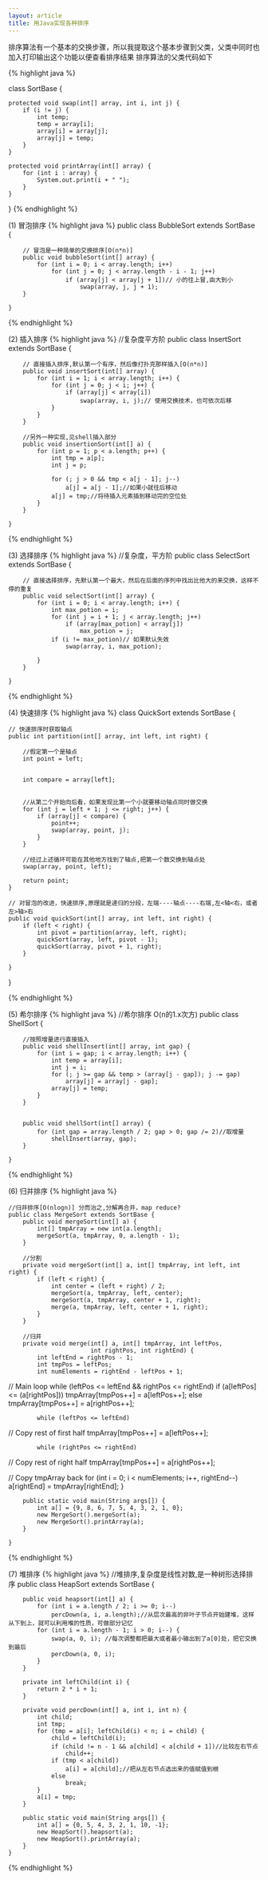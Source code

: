 ```yaml
---
layout: article
title: 用Java实现各种排序
---
```


排序算法有一个基本的交换步骤，所以我提取这个基本步骤到父类，父类中同时也加入打印输出这个功能以便查看排序结果
排序算法的父类代码如下

{% highlight java %}

class SortBase {

    protected void swap(int[] array, int i, int j) {
        if (i != j) {
            int temp;
            temp = array[i];
            array[i] = array[j];
            array[j] = temp;
        }
    }

    protected void printArray(int[] array) {
        for (int i : array) {
            System.out.print(i + " ");
        }
    }

}
{% endhighlight %}

 


(1) 冒泡排序
{% highlight java %}
    public class BubbleSort extends SortBase {

        // 冒泡是一种简单的交换排序[O(n*n)]
        public void bubbleSort(int[] array) {
            for (int i = 0; i < array.length; i++)
                for (int j = 0; j < array.length - i - 1; j++)
                    if (array[j] < array[j + 1])// 小的往上冒,由大到小
                        swap(array, j, j + 1);
        }

    }
{% endhighlight %}

(2) 插入排序
{% highlight java %}
    //复杂度平方阶
    public class InsertSort extends SortBase {

        // 直接插入排序,默认第一个有序，然后像打扑克那样插入[O(n*n)]
        public void insertSort(int[] array) {
            for (int i = 1; i < array.length; i++) {
                for (int j = 0; j < i; j++) {
                    if (array[j] < array[i])
                        swap(array, i, j);// 使用交换技术，也可依次后移
                }
            }
        }

        //另外一种实现,见shell插入部分
        public void insertionSort(int[] a) {
            for (int p = 1; p < a.length; p++) {
                int tmp = a[p];
                int j = p;

                for (; j > 0 && tmp < a[j - 1]; j--)
                    a[j] = a[j - 1];//如果小就往后移动
                a[j] = tmp;//将待插入元素插到移动完的空位处
            }
        }

    }
{% endhighlight %}

(3) 选择排序
{% highlight java %}
    //复杂度，平方阶
    public class SelectSort extends SortBase {

        // 直接选择排序，先默认第一个最大，然后在后面的序列中找出比他大的来交换，这样不停的重复
        public void selectSort(int[] array) {
            for (int i = 0; i < array.length; i++) {
                int max_potion = i;
                for (int j = i + 1; j < array.length; j++)
                    if (array[max_potion] < array[j])
                        max_potion = j;
                if (i != max_potion)// 如果默认失效
                    swap(array, i, max_potion);

            }
        }

    }
{% endhighlight %}

(4) 快速排序
{% highlight java %}
class QuickSort extends SortBase {

    // 快速排序时获取轴点
    public int partition(int[] array, int left, int right) {

        //假定第一个是轴点
        int point = left;


        int compare = array[left];


        //从第二个开始向后看，如果发现比第一个小就要移动轴点同时做交换
        for (int j = left + 1; j <= right; j++) {
            if (array[j] < compare) {
                point++;
                swap(array, point, j);
            }
        }

        //经过上述循环可能在其他地方找到了轴点,把第一个数交换到轴点处
        swap(array, point, left);

        return point;
    }

    // 对冒泡的改进，快速排序,原理就是递归的分段，左端----轴点----右端,左<轴<右，或者左>轴>右
    public void quickSort(int[] array, int left, int right) {
        if (left < right) {
            int pivot = partition(array, left, right);
            quickSort(array, left, pivot - 1);
            quickSort(array, pivot + 1, right);
        }

    }

}

{% endhighlight %}

(5) 希尔排序
{% highlight java %}
//希尔排序 O(n的1.x次方)
    public class ShellSort {

        //按照增量进行直接插入
        public void shellInsert(int[] array, int gap) {
            for (int i = gap; i < array.length; i++) {
                int temp = array[i];
                int j = i;
                for (; j >= gap && temp > (array[j - gap]); j -= gap)
                    array[j] = array[j - gap];
                array[j] = temp;
            }
        }


        public void shellSort(int[] array) {
            for (int gap = array.length / 2; gap > 0; gap /= 2)//取增量
                shellInsert(array, gap);
        }

    }
{% endhighlight %}


(6) 归并排序
{% highlight java %}

    //归并排序[O(nlogn)] 分而治之,分解再合并，map reduce?
    public class MergeSort extends SortBase {
        public void mergeSort(int[] a) {
            int[] tmpArray = new int[a.length];
            mergeSort(a, tmpArray, 0, a.length - 1);
        }

        //分割
        private void mergeSort(int[] a, int[] tmpArray, int left, int right) {
            if (left < right) {
                int center = (left + right) / 2;
                mergeSort(a, tmpArray, left, center);
                mergeSort(a, tmpArray, center + 1, right);
                merge(a, tmpArray, left, center + 1, right);
            }
        }

        //归并
        private void merge(int[] a, int[] tmpArray, int leftPos,
                           int rightPos, int rightEnd) {
            int leftEnd = rightPos - 1;
            int tmpPos = leftPos;
            int numElements = rightEnd - leftPos + 1;

// Main loop
            while (leftPos <= leftEnd && rightPos <= rightEnd)
                if (a[leftPos] <= (a[rightPos]))
                    tmpArray[tmpPos++] = a[leftPos++];
                else
                    tmpArray[tmpPos++] = a[rightPos++];

            while (leftPos <= leftEnd)
// Copy rest of first half
                tmpArray[tmpPos++] = a[leftPos++];

            while (rightPos <= rightEnd)
// Copy rest of right half
                tmpArray[tmpPos++] = a[rightPos++];

// Copy tmpArray back
            for (int i = 0; i < numElements; i++, rightEnd--)
                a[rightEnd] = tmpArray[rightEnd];
        }

        public static void main(String args[]) {
            int a[] = {9, 8, 6, 7, 5, 4, 3, 2, 1, 0};
            new MergeSort().mergeSort(a);
            new MergeSort().printArray(a);
        }

    }

{% endhighlight %}


(7) 堆排序
{% highlight java %}
//堆排序,复杂度是线性对数,是一种树形选择排序
    public class HeapSort extends SortBase {

        public void heapsort(int[] a) {
            for (int i = a.length / 2; i >= 0; i--)
                percDown(a, i, a.length);//从层次最高的非叶子节点开始建堆，这样从下到上，就可以利用堆的性质，可做部分记忆
            for (int i = a.length - 1; i > 0; i--) {
                swap(a, 0, i); //每次调整都把最大或者最小输出到了a[0]处，把它交换到最后
                percDown(a, 0, i);
            }
        }

        private int leftChild(int i) {
            return 2 * i + 1;
        }

        private void percDown(int[] a, int i, int n) {
            int child;
            int tmp;
            for (tmp = a[i]; leftChild(i) < n; i = child) {
                child = leftChild(i);
                if (child != n - 1 && a[child] < a[child + 1])//比较左右节点
                    child++;
                if (tmp < a[child])
                    a[i] = a[child];//把从左右节点选出来的值赋值到根
                else
                    break;
            }
            a[i] = tmp;
        }

        public static void main(String args[]) {
            int a[] = {0, 5, 4, 3, 2, 1, 10, -1};
            new HeapSort().heapsort(a);
            new HeapSort().printArray(a);
        }
    }
{% endhighlight %}
